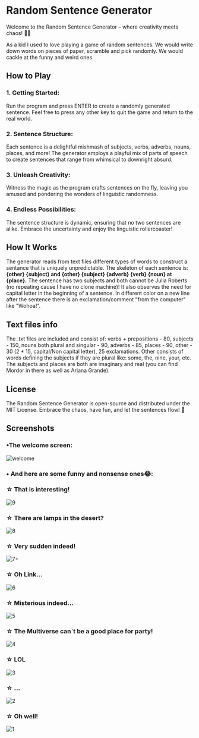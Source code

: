 # Random Sentence Generator
Welcome to the Random Sentence Generator – where creativity meets chaos! 🚀✨

As a kid I used to love playing a game of random sentences. We would write down words on pieces of paper, scramble and pick randomly. 
We would cackle at the funny and weird ones.

## How to Play
### 1. Getting Started:

Run the program and press ENTER to create a randomly generated sentence.
Feel free to press any other key to quit the game and return to the real world.
### 2. Sentence Structure:

Each sentence is a delightful mishmash of subjects, verbs, adverbs, nouns, places, and more!
The generator employs a playful mix of parts of speech to create sentences that range from whimsical to downright absurd.
### 3. Unleash Creativity:

Witness the magic as the program crafts sentences on the fly, leaving you amused and pondering the wonders of linguistic randomness.
### 4. Endless Possibilities:

The sentence structure is dynamic, ensuring that no two sentences are alike. Embrace the uncertainty and enjoy the linguistic rollercoaster!
## How It Works
The generator reads from text files different types of words to construct a sentance that is uniquely unpredictable. 
The skeleton of each sentence is: **{other} {subject} and {other} {subject} {adverb} {verb} {noun} at {place}.**
The sentence has two subjects and both cannot be Julia Roberts (no repeating cause I have no clone machine)!
It also observes the need for capital letter in the beginning of a sentence.
In different color on a new line after the sentence there is an exclamation/comment "from the computer" like "Wohoa!".
## Text files info
The .txt files are included and consist of: verbs + prepositions - 80, subjects - 150, nouns both plural and singular - 90,
adverbs - 85, places - 90, other - 30 (2 * 15, capital/Non capital letter), 
25 exclamations. Other consists of words defining the subjects if they are plural like: some, the, nine, your, etc. The subjects and places
are both are imaginary and real (you can find Mordor in there as well as Ariana Grande).

## License
The Random Sentence Generator is open-source and distributed under the MIT License. Embrace the chaos, have fun, and let the sentences flow! 🎉
## Screenshots
### •The welcome screen:
  
![welcome](https://github.com/DenitsaBebrevenska/Programing-Fundamentals/assets/141340307/43358bae-b0aa-4f01-9b38-04e1d5215c44)

### • And here are some funny and nonsense ones:joy::

### ☆ That is interesting!
![9](https://github.com/DenitsaBebrevenska/Programing-Fundamentals/assets/141340307/e9849ba9-d79f-440c-8d4c-f8da4922cc2f)<br>
### ☆ There are lamps in the desert?  
![8](https://github.com/DenitsaBebrevenska/Programing-Fundamentals/assets/141340307/a3424806-8ffc-4faf-989b-af2b9c7e02c9)<br>
### ☆ Very sudden indeed!  
![7+](https://github.com/DenitsaBebrevenska/Programing-Fundamentals/assets/141340307/7c98d7a5-4b0f-4e42-a357-674ea870b295)<br>
### ☆ Oh Link...
![6](https://github.com/DenitsaBebrevenska/Programing-Fundamentals/assets/141340307/aef56ad4-8606-4383-a990-543222b066ed)<br>
### ☆ Misterious indeed...
![5](https://github.com/DenitsaBebrevenska/Programing-Fundamentals/assets/141340307/78a4776f-0504-46af-8f43-c1c4be04ada1)<br>
### ☆ The Multiverse can`t be a good place for party!  
![4](https://github.com/DenitsaBebrevenska/Programing-Fundamentals/assets/141340307/16ecda7f-4239-41bb-8860-8dbd7461aea8)<br>
### ☆ LOL  
![3](https://github.com/DenitsaBebrevenska/Programing-Fundamentals/assets/141340307/b48628e4-1907-44fa-8e68-a17526d8f564)<br>
### ☆ ...  
![2](https://github.com/DenitsaBebrevenska/Programing-Fundamentals/assets/141340307/83484630-8426-4d75-b828-35157d69e509)<br>
### ☆ Oh well!  
![1](https://github.com/DenitsaBebrevenska/Programing-Fundamentals/assets/141340307/f4948af2-95bf-4773-8ae6-157667910083)<br>
